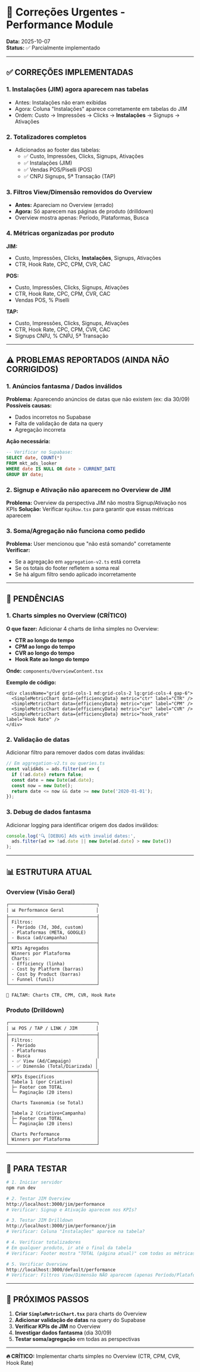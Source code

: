 # 🔧 Correções Urgentes - Performance Module

**Data:** 2025-10-07  
**Status:** ✅ Parcialmente implementado

---

## ✅ CORREÇÕES IMPLEMENTADAS

### 1. **Instalações (JIM) agora aparecem nas tabelas**
- Antes: Instalações não eram exibidas
- Agora: Coluna "Instalações" aparece corretamente em tabelas do JIM
- Ordem: Custo → Impressões → Clicks → **Instalações** → Signups → Ativações

### 2. **Totalizadores completos**
- Adicionados ao footer das tabelas:
  - ✅ Custo, Impressões, Clicks, Signups, Ativações
  - ✅ Instalações (JIM)
  - ✅ Vendas POS/Piselli (POS)
  - ✅ CNPJ Signups, 5ª Transação (TAP)

### 3. **Filtros View/Dimensão removidos do Overview**
- **Antes:** Apareciam no Overview (errado)
- **Agora:** Só aparecem nas páginas de produto (drilldown)
- Overview mostra apenas: Período, Plataformas, Busca

### 4. **Métricas organizadas por produto**
**JIM:**
- Custo, Impressões, Clicks, **Instalações**, Signups, Ativações
- CTR, Hook Rate, CPC, CPM, CVR, CAC

**POS:**
- Custo, Impressões, Clicks, Signups, Ativações
- CTR, Hook Rate, CPC, CPM, CVR, CAC
- Vendas POS, % Piselli

**TAP:**
- Custo, Impressões, Clicks, Signups, Ativações
- CTR, Hook Rate, CPC, CPM, CVR, CAC
- Signups CNPJ, % CNPJ, 5ª Transação

---

## ⚠️ PROBLEMAS REPORTADOS (AINDA NÃO CORRIGIDOS)

### 1. **Anúncios fantasma / Dados inválidos**
**Problema:** Aparecendo anúncios de datas que não existem (ex: dia 30/09)
**Possíveis causas:**
- Dados incorretos no Supabase
- Falta de validação de data na query
- Agregação incorreta

**Ação necessária:**
```sql
-- Verificar no Supabase:
SELECT date, COUNT(*) 
FROM mkt_ads_looker 
WHERE date IS NULL OR date > CURRENT_DATE
GROUP BY date;
```

### 2. **Signup e Ativação não aparecem no Overview de JIM**
**Problema:** Overview da perspectiva JIM não mostra Signup/Ativação nos KPIs
**Solução:** Verificar `KpiRow.tsx` para garantir que essas métricas aparecem

### 3. **Soma/Agregação não funciona como pedido**
**Problema:** User mencionou que "não está somando" corretamente
**Verificar:**
- Se a agregação em `aggregation-v2.ts` está correta
- Se os totais do footer refletem a soma real
- Se há algum filtro sendo aplicado incorretamente

---

## 🚧 PENDÊNCIAS

### 1. **Charts simples no Overview** (CRÍTICO)
**O que fazer:**
Adicionar 4 charts de linha simples no Overview:
- **CTR ao longo do tempo**
- **CPM ao longo do tempo**
- **CVR ao longo do tempo**
- **Hook Rate ao longo do tempo**

**Onde:** `components/OverviewContent.tsx`

**Exemplo de código:**
```tsx
<div className="grid grid-cols-1 md:grid-cols-2 lg:grid-cols-4 gap-6">
  <SimpleMetricChart data={efficiencyData} metric="ctr" label="CTR" />
  <SimpleMetricChart data={efficiencyData} metric="cpm" label="CPM" />
  <SimpleMetricChart data={efficiencyData} metric="cvr" label="CVR" />
  <SimpleMetricChart data={efficiencyData} metric="hook_rate" label="Hook Rate" />
</div>
```

### 2. **Validação de datas**
Adicionar filtro para remover dados com datas inválidas:
```typescript
// Em aggregation-v2.ts ou queries.ts
const validAds = ads.filter(ad => {
  if (!ad.date) return false;
  const date = new Date(ad.date);
  const now = new Date();
  return date <= now && date >= new Date('2020-01-01');
});
```

### 3. **Debug de dados fantasma**
Adicionar logging para identificar origem dos dados inválidos:
```typescript
console.log('🔍 [DEBUG] Ads with invalid dates:', 
  ads.filter(ad => !ad.date || new Date(ad.date) > new Date())
);
```

---

## 📊 ESTRUTURA ATUAL

### **Overview (Visão Geral)**
```
┌─────────────────────────────────┐
│ 📊 Performance Geral            │
├─────────────────────────────────┤
│ Filtros:                        │
│ - Período (7d, 30d, custom)     │
│ - Plataformas (META, GOOGLE)    │
│ - Busca (ad/campanha)           │
├─────────────────────────────────┤
│ KPIs Agregados                  │
│ Winners por Plataforma          │
│ Charts:                         │
│ - Efficiency (linha)            │
│ - Cost by Platform (barras)     │
│ - Cost by Product (barras)      │
│ - Funnel (funil)                │
└─────────────────────────────────┘

🚧 FALTAM: Charts CTR, CPM, CVR, Hook Rate
```

### **Produto (Drilldown)**
```
┌─────────────────────────────────┐
│ 📊 POS / TAP / LINK / JIM       │
├─────────────────────────────────┤
│ Filtros:                        │
│ - Período                       │
│ - Plataformas                   │
│ - Busca                         │
│ - ✅ View (Ad/Campaign)         │
│ - ✅ Dimensão (Total/Diarizada) │
├─────────────────────────────────┤
│ KPIs Específicos                │
│ Tabela 1 (por Criativo)         │
│ ├─ Footer com TOTAL             │
│ └─ Paginação (20 itens)         │
│                                 │
│ Charts Taxonomia (se Total)     │
│                                 │
│ Tabela 2 (Criativo+Campanha)    │
│ ├─ Footer com TOTAL             │
│ └─ Paginação (20 itens)         │
│                                 │
│ Charts Performance              │
│ Winners por Plataforma          │
└─────────────────────────────────┘
```

---

## 🧪 PARA TESTAR

```bash
# 1. Iniciar servidor
npm run dev

# 2. Testar JIM Overview
http://localhost:3000/jim/performance
# Verificar: Signup e Ativação aparecem nos KPIs?

# 3. Testar JIM Drilldown
http://localhost:3000/jim/performance/jim
# Verificar: Coluna "Instalações" aparece na tabela?

# 4. Verificar totalizadores
# Em qualquer produto, ir até o final da tabela
# Verificar: Footer mostra "TOTAL (página atual)" com todas as métricas?

# 5. Verificar Overview
http://localhost:3000/default/performance
# Verificar: Filtros View/Dimensão NÃO aparecem (apenas Período/Plataformas/Busca)?
```

---

## 📝 PRÓXIMOS PASSOS

1. **Criar `SimpleMetricChart.tsx`** para charts do Overview
2. **Adicionar validação de datas** na query do Supabase
3. **Verificar KPIs de JIM** no Overview
4. **Investigar dados fantasma** (dia 30/09)
5. **Testar soma/agregação** em todas as perspectivas

---

**🔥 CRÍTICO:** Implementar charts simples no Overview (CTR, CPM, CVR, Hook Rate)

